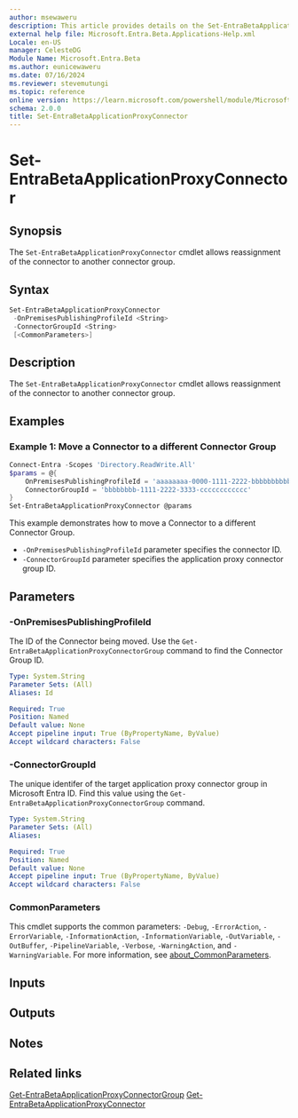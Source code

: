 ```yaml
---
author: msewaweru
description: This article provides details on the Set-EntraBetaApplicationProxyConnector command.
external help file: Microsoft.Entra.Beta.Applications-Help.xml
Locale: en-US
manager: CelesteDG
Module Name: Microsoft.Entra.Beta
ms.author: eunicewaweru
ms.date: 07/16/2024
ms.reviewer: stevemutungi
ms.topic: reference
online version: https://learn.microsoft.com/powershell/module/Microsoft.Entra.Beta/Set-EntraBetaApplicationProxyConnector
schema: 2.0.0
title: Set-EntraBetaApplicationProxyConnector
---
```


# Set-EntraBetaApplicationProxyConnector

## Synopsis

The `Set-EntraBetaApplicationProxyConnector` cmdlet allows reassignment of the connector to another connector group.

## Syntax

```powershell
Set-EntraBetaApplicationProxyConnector
 -OnPremisesPublishingProfileId <String>
 -ConnectorGroupId <String>
 [<CommonParameters>]
```

## Description

The `Set-EntraBetaApplicationProxyConnector` cmdlet allows reassignment of the connector to another connector group.

## Examples

### Example 1: Move a Connector to a different Connector Group

```powershell
Connect-Entra -Scopes 'Directory.ReadWrite.All'
$params = @{
    OnPremisesPublishingProfileId = 'aaaaaaaa-0000-1111-2222-bbbbbbbbbbbb' 
    ConnectorGroupId = 'bbbbbbbb-1111-2222-3333-cccccccccccc'
}
Set-EntraBetaApplicationProxyConnector @params
```

This example demonstrates how to move a Connector to a different Connector Group.

- `-OnPremisesPublishingProfileId` parameter specifies the connector ID.
- `-ConnectorGroupId` parameter specifies the application proxy connector group ID.

## Parameters

### -OnPremisesPublishingProfileId

The ID of the Connector being moved.
Use the `Get-EntraBetaApplicationProxyConnectorGroup` command to find the Connector Group ID.

```yaml
Type: System.String
Parameter Sets: (All)
Aliases: Id

Required: True
Position: Named
Default value: None
Accept pipeline input: True (ByPropertyName, ByValue)
Accept wildcard characters: False
```

### -ConnectorGroupId

The unique identifer of the target application proxy connector group in Microsoft Entra ID.
Find this value using the `Get-EntraBetaApplicationProxyConnectorGroup` command.

```yaml
Type: System.String
Parameter Sets: (All)
Aliases:

Required: True
Position: Named
Default value: None
Accept pipeline input: True (ByPropertyName, ByValue)
Accept wildcard characters: False
```

### CommonParameters

This cmdlet supports the common parameters: `-Debug`, `-ErrorAction`, `-ErrorVariable`, `-InformationAction`, `-InformationVariable`, `-OutVariable`, `-OutBuffer`, `-PipelineVariable`, `-Verbose`, `-WarningAction`, and `-WarningVariable`. For more information, see [about_CommonParameters](https://go.microsoft.com/fwlink/?LinkID=113216).

## Inputs

## Outputs

## Notes

## Related links

[Get-EntraBetaApplicationProxyConnectorGroup](Get-EntraBetaApplicationProxyConnectorGroup.md)
[Get-EntraBetaApplicationProxyConnector](Get-EntraBetaApplicationProxyConnector.md)
